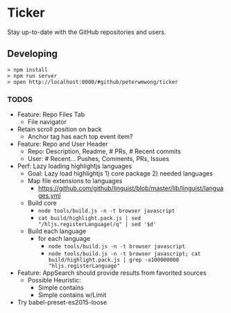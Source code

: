 # Ticker

Stay up-to-date with the GitHub repositories and users.

## Developing

```
> npm install
> npm run server
> open http://localhost:8080/#github/peterwmwong/ticker
```

### TODOS

- Feature: Repo Files Tab
  - File navigator
- Retain scroll position on back
  - Anchor tag has each top event item?
- Feature: Repo and User Header
  - Repo: Description, Readme, # PRs, # Recent commits
  - User: # Recent... Pushes, Comments, PRs, Issues
- Perf: Lazy loading highlightjs languages
  - Goal: Lazy load highlightjs 1) core package 2) needed languages
  - Map file extensions to languages
    - https://github.com/github/linguist/blob/master/lib/linguist/languages.yml
  - Build core
    - `node tools/build.js -n -t browser javascript`
    - `cat build/highlight.pack.js | sed "/hljs.registerLanguage(/q" | sed '$d'`
  - Build each language
    - for each language
      - `node tools/build.js -n -t browser javascript`
      - `node tools/build.js -n -t browser javascript; cat build/highlight.pack.js | grep -a100000000 "hljs.registerLanguage"`
- Feature: AppSearch should provide results from favorited sources
  - Possible Heuristic:
    - Simple contains
    - Simple contains w/Limit
- Try babel-preset-es2015-loose

